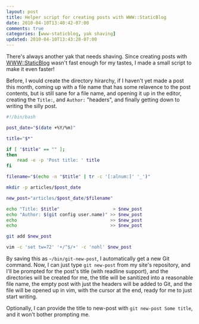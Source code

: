 ```yaml
--- 
layout: post
title: Helper script for creating posts with WWW::StaticBlog
date: 2010-04-10T13:40:42-07:00
comments: true
categories: [www-staticblog, yak shaving]
updated: 2010-04-10T13:43:28-07:00
---
```


There's always another yak that needs shaving.  Since creating posts with
[WWW::StaticBlog](https://github.com/jhelwig/WWW-StaticBlog "WWW::StaticBlog")
wasn't fast enough for my tastes, I made a small script to make it even
faster!

<!--more-->

Before, I would create the directory hirarchy, if I haven't yet made a
post this month, coming up with a file name that has some relavence to
the post contents, but is still sane for a file name, and opening it up
in the editor, creating the `Title:`, and `Author:` "headers", and
finally getting down to writing the silly post.

``` bash ~/bin/git-new-post
#!/bin/bash

post_date="$(date +%Y/%m)"

title="$*"

if [ "$title" == "" ];
then
    read -e -p 'Post title: ' title
fi

filename="$(echo -n "$title" | tr -c '[:alnum:]' '_')"

mkdir -p articles/$post_date

new_post="articles/$post_date/$filename"

echo "Title: $title"                    > $new_post
echo "Author: $(git config user.name)" >> $new_post
echo                                   >> $new_post
echo                                   >> $new_post

git add $new_post

vim -c 'set tw=72' '+/^$/+' -c 'nohl' $new_post
```

By saving this as `~/bin/git-new-post`, I automatically get a new Git command.
Now, I can just type `git new-post` from my site's repository, and I'll be
prompted for the post's title (with readline support), and the directories will
be created for me, the title will be sanitized into a reasonable file name, the
empty post with just the headers will be added to Git, and the file will be
opened up in vim, with the cursor at the end, ready for me to just start
writing.

Optionally, I can provide the title to new-post with `git new-post Some title`,
and it won't bother prompting me.
